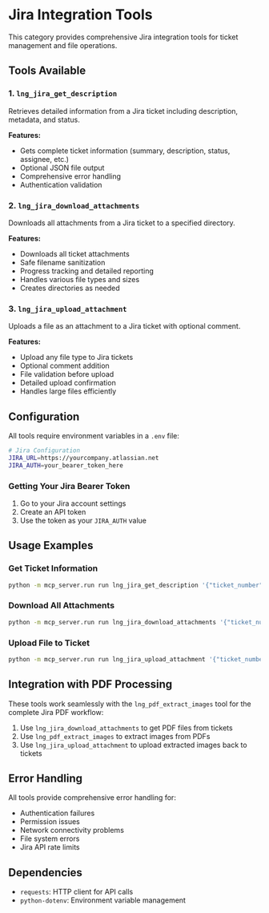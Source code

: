 # Jira Integration Tools

This category provides comprehensive Jira integration tools for ticket management and file operations.

## Tools Available

### 1. `lng_jira_get_description`
Retrieves detailed information from a Jira ticket including description, metadata, and status.

**Features:**
- Gets complete ticket information (summary, description, status, assignee, etc.)
- Optional JSON file output
- Comprehensive error handling
- Authentication validation

### 2. `lng_jira_download_attachments`
Downloads all attachments from a Jira ticket to a specified directory.

**Features:**
- Downloads all ticket attachments
- Safe filename sanitization
- Progress tracking and detailed reporting
- Handles various file types and sizes
- Creates directories as needed

### 3. `lng_jira_upload_attachment`
Uploads a file as an attachment to a Jira ticket with optional comment.

**Features:**
- Upload any file type to Jira tickets
- Optional comment addition
- File validation before upload
- Detailed upload confirmation
- Handles large files efficiently

## Configuration

All tools require environment variables in a `.env` file:

```bash
# Jira Configuration
JIRA_URL=https://yourcompany.atlassian.net
JIRA_AUTH=your_bearer_token_here
```

### Getting Your Jira Bearer Token

1. Go to your Jira account settings
2. Create an API token
3. Use the token as your `JIRA_AUTH` value

## Usage Examples

### Get Ticket Information
```bash
python -m mcp_server.run run lng_jira_get_description '{"ticket_number": "PROJ-123"}'
```

### Download All Attachments
```bash
python -m mcp_server.run run lng_jira_download_attachments '{"ticket_number": "PROJ-123", "output_directory": "./work/PROJ-123"}'
```

### Upload File to Ticket
```bash
python -m mcp_server.run run lng_jira_upload_attachment '{"ticket_number": "PROJ-123", "file_path": "document.pdf", "comment": "Updated documentation"}'
```

## Integration with PDF Processing

These tools work seamlessly with the `lng_pdf_extract_images` tool for the complete Jira PDF workflow:

1. Use `lng_jira_download_attachments` to get PDF files from tickets
2. Use `lng_pdf_extract_images` to extract images from PDFs
3. Use `lng_jira_upload_attachment` to upload extracted images back to tickets

## Error Handling

All tools provide comprehensive error handling for:
- Authentication failures
- Permission issues
- Network connectivity problems
- File system errors
- Jira API rate limits

## Dependencies

- `requests`: HTTP client for API calls
- `python-dotenv`: Environment variable management
